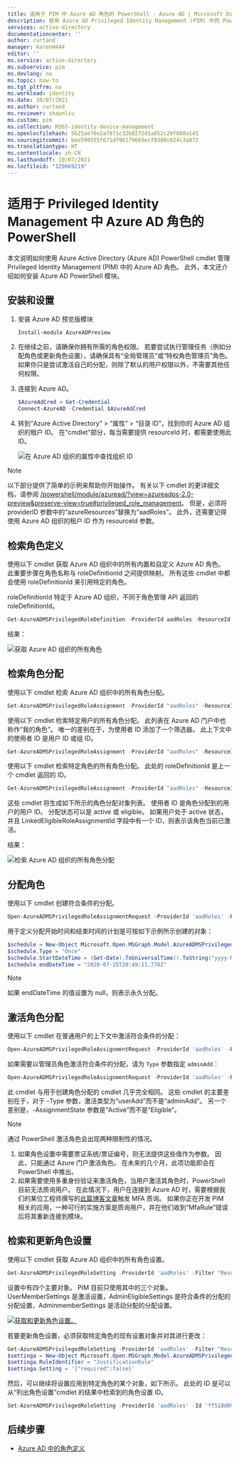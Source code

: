 ```yaml
---
title: 适用于 PIM 中 Azure AD 角色的 PowerShell - Azure AD | Microsoft Docs
description: 使用 Azure AD Privileged Identity Management (PIM) 中的 PowerShell cmdlet 管理 Azure AD 角色。
services: active-directory
documentationcenter: ''
author: curtand
manager: KarenH444
editor: ''
ms.service: active-directory
ms.subservice: pim
ms.devlang: na
ms.topic: how-to
ms.tgt_pltfrm: na
ms.workload: identity
ms.date: 10/07/2021
ms.author: curtand
ms.reviewer: shaunliu
ms.custom: pim
ms.collection: M365-identity-device-management
ms.openlocfilehash: 5b25ae76e2af971c32b027245a852c29f088a145
ms.sourcegitcommit: bee590555f671df96179665ecf9380c624c3a072
ms.translationtype: HT
ms.contentlocale: zh-CN
ms.lasthandoff: 10/07/2021
ms.locfileid: "129669219"
---
```

# <a name="powershell-for-azure-ad-roles-in-privileged-identity-management"></a>适用于 Privileged Identity Management 中 Azure AD 角色的 PowerShell

本文说明如何使用 Azure Active Directory (Azure AD) PowerShell cmdlet 管理 Privileged Identity Management (PIM) 中的 Azure AD 角色。 此外，本文还介绍如何安装 Azure AD PowerShell 模块。

## <a name="installation-and-setup"></a>安装和设置

1. 安装 Azure AD 预览版模块

    ```powershell
    Install-module AzureADPreview
    ```

1. 在继续之前，请确保你拥有所需的角色权限。 若要尝试执行管理任务（例如分配角色或更新角色设置），请确保具有“全局管理员”或“特权角色管理员”角色。 如果你只是尝试激活自己的分配，则除了默认的用户权限以外，不需要其他任何权限。

1. 连接到 Azure AD。

    ```powershell
    $AzureAdCred = Get-Credential  
    Connect-AzureAD -Credential $AzureAdCred
    ```

1. 转到“Azure Active Directory” > “属性” > “目录 ID”，找到你的 Azure AD 组织的租户 ID。   在“cmdlet”部分，每当需要提供 resourceId 时，都需要使用此 ID。

    ![在 Azure AD 组织的属性中查找组织 ID](./media/powershell-for-azure-ad-roles/tenant-id-for-Azure-ad-org.png)

> [!Note]
> 以下部分提供了简单的示例来帮助你开始操作。 有关以下 cmdlet 的更详细文档，请参阅 [/powershell/module/azuread/?view=azureadps-2.0-preview&preserve-view=true#privileged_role_management](/powershell/module/azuread/?view=azureadps-2.0-preview&preserve-view=true#privileged_role_management)。 但是，必须将 providerID 参数中的“azureResources”替换为“aadRoles”。 此外，还需要记得使用 Azure AD 组织的租户 ID 作为 resourceId 参数。

## <a name="retrieving-role-definitions"></a>检索角色定义

使用以下 cmdlet 获取 Azure AD 组织中的所有内置和自定义 Azure AD 角色。 此重要步骤在角色名称与 roleDefinitionId 之间提供映射。 所有这些 cmdlet 中都会使用 roleDefinitionId 来引用特定的角色。

roleDefinitionId 特定于 Azure AD 组织，不同于角色管理 API 返回的 roleDefinitionId。

```powershell
Get-AzureADMSPrivilegedRoleDefinition -ProviderId aadRoles -ResourceId 926d99e7-117c-4a6a-8031-0cc481e9da26
```

结果：

![获取 Azure AD 组织的所有角色](./media/powershell-for-azure-ad-roles/get-all-roles-result.png)

## <a name="retrieving-role-assignments"></a>检索角色分配

使用以下 cmdlet 检索 Azure AD 组织中的所有角色分配。

```powershell
Get-AzureADMSPrivilegedRoleAssignment -ProviderId "aadRoles" -ResourceId "926d99e7-117c-4a6a-8031-0cc481e9da26"
```

使用以下 cmdlet 检索特定用户的所有角色分配。 此列表在 Azure AD 门户中也称作“我的角色”。 唯一的差别在于，为使用者 ID 添加了一个筛选器。 此上下文中的使用者 ID 是用户 ID 或组 ID。

```powershell
Get-AzureADMSPrivilegedRoleAssignment -ProviderId "aadRoles" -ResourceId "926d99e7-117c-4a6a-8031-0cc481e9da26" -Filter "subjectId eq 'f7d1887c-7777-4ba3-ba3d-974488524a9d'" 
```

使用以下 cmdlet 检索特定角色的所有角色分配。 此处的 roleDefinitionId 是上一个 cmdlet 返回的 ID。

```powershell
Get-AzureADMSPrivilegedRoleAssignment -ProviderId "aadRoles" -ResourceId "926d99e7-117c-4a6a-8031-0cc481e9da26" -Filter "roleDefinitionId eq '0bb54a22-a3df-4592-9dc7-9e1418f0f61c'"
```

这些 cmdlet 将生成如下所示的角色分配对象列表。 使用者 ID 是角色分配到的用户的用户 ID。 分配状态可以是 active 或 eligible。 如果用户处于 active 状态，并且 LinkedEligibleRoleAssignmentId 字段中有一个 ID，则表示该角色当前已激活。

结果：

![检索 Azure AD 组织的所有角色分配](./media/powershell-for-azure-ad-roles/get-all-role-assignments-result.png)

## <a name="assign-a-role"></a>分配角色

使用以下 cmdlet 创建符合条件的分配。

```powershell
Open-AzureADMSPrivilegedRoleAssignmentRequest -ProviderId 'aadRoles' -ResourceId '926d99e7-117c-4a6a-8031-0cc481e9da26' -RoleDefinitionId 'ff690580-d1c6-42b1-8272-c029ded94dec' -SubjectId 'f7d1887c-7777-4ba3-ba3d-974488524a9d' -Type 'adminAdd' -AssignmentState 'Eligible' -schedule $schedule -reason "dsasdsas" 
```

用于定义分配开始时间和结束时间的计划是可按如下示例所示创建的对象：

```powershell
$schedule = New-Object Microsoft.Open.MSGraph.Model.AzureADMSPrivilegedSchedule
$schedule.Type = "Once"
$schedule.StartDateTime = (Get-Date).ToUniversalTime().ToString("yyyy-MM-ddTHH:mm:ss.fffZ")
$schedule.endDateTime = "2020-07-25T20:49:11.770Z"
```
> [!Note]
> 如果 endDateTime 的值设置为 null，则表示永久分配。

## <a name="activate-a-role-assignment"></a>激活角色分配

使用以下 cmdlet 在普通用户的上下文中激活符合条件的分配：

```powershell
Open-AzureADMSPrivilegedRoleAssignmentRequest -ProviderId 'aadRoles' -ResourceId '926d99e7-117c-4a6a-8031-0cc481e9da26' -RoleDefinitionId 'f55a9a68-f424-41b7-8bee-cee6a442d418' -SubjectId 'f7d1887c-7777-4ba3-ba3d-974488524a9d' -Type 'UserAdd' -AssignmentState 'Active' -Schedule $schedule -Reason "Business Justification for the role assignment"
``` 

如果需要以管理员角色激活符合条件的分配，请为 `Type` 参数指定 `adminAdd`：

```powershell
Open-AzureADMSPrivilegedRoleAssignmentRequest -ProviderId 'aadRoles' -ResourceId '926d99e7-117c-4a6a-8031-0cc481e9da26' -RoleDefinitionId 'f55a9a68-f424-41b7-8bee-cee6a442d418' -SubjectId 'f7d1887c-7777-4ba3-ba3d-974488524a9d' -Type 'adminAdd' -AssignmentState 'Active' -Schedule $schedule -Reason "Business Justification for the role assignment"
``` 

此 cmdlet 与用于创建角色分配的 cmdlet 几乎完全相同。 这些 cmdlet 的主要差别在于，对于 -Type 参数，激活类型为“userAdd”而不是“adminAdd”。 另一个差别是，-AssignmentState 参数是“Active”而不是“Eligible”。

> [!Note]
> 通过 PowerShell 激活角色会出现两种限制性的情况。
> 1. 如果角色设置中需要票证系统/票证编号，则无法提供这些值作为参数。 因此，只能通过 Azure 门户激活角色。 在未来的几个月，此项功能即会在 PowerShell 中推出。
> 1. 如果需要使用多重身份验证来激活角色，当用户激活其角色时，PowerShell 目前无法质询用户。 在此情况下，用户在连接到 Azure AD 时，需要根据我们的某位工程师撰写的[此篇博客文章](http://www.anujchaudhary.com/2020/02/connect-to-azure-ad-powershell-with-mfa.html)触发 MFA 质询。 如果你正在开发 PIM 相关的应用，一种可行的实施方案是质询用户，并在他们收到“MfaRule”错误后将其重新连接到模块。

## <a name="retrieving-and-updating-role-settings"></a>检索和更新角色设置

使用以下 cmdlet 获取 Azure AD 组织中的所有角色设置。

```powershell
Get-AzureADMSPrivilegedRoleSetting -ProviderId 'aadRoles' -Filter "ResourceId eq '926d99e7-117c-4a6a-8031-0cc481e9da26'"
```

设置中有四个主要对象。 PIM 目前只使用其中的三个对象。 UserMemberSettings 是激活设置，AdminEligibleSettings 是符合条件的分配的分配设置，AdminmemberSettings 是活动分配的分配设置。

[![获取和更新角色设置。](media/powershell-for-azure-ad-roles/get-update-role-settings-result.png)](media/powershell-for-azure-ad-roles/get-update-role-settings-result.png#lightbox)

若要更新角色设置，必须获取特定角色的现有设置对象并对其进行更改：

```powershell
Get-AzureADMSPrivilegedRoleSetting -ProviderId 'aadRoles' -Filter "ResourceId eq 'tenant id' and RoleDefinitionId eq 'role id'"
$settinga = New-Object Microsoft.Open.MSGraph.Model.AzureADMSPrivilegedRuleSetting
$settinga.RuleIdentifier = "JustificationRule"
$settinga.Setting = '{"required":false}'
```

然后，可以继续将设置应用到特定角色的某个对象，如下所示。 此处的 ID 是可以从“列出角色设置”cmdlet 的结果中检索到的角色设置 ID。

```powershell
Set-AzureADMSPrivilegedRoleSetting -ProviderId 'aadRoles' -Id 'ff518d09-47f5-45a9-bb32-71916d9aeadf' -ResourceId '3f5887ed-dd6e-4821-8bde-c813ec508cf9' -RoleDefinitionId '2387ced3-4e95-4c36-a915-73d803f93702' -UserMemberSettings $settinga 
```

## <a name="next-steps"></a>后续步骤

- [Azure AD 中的角色定义](../roles/permissions-reference.md)
